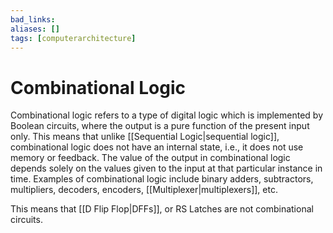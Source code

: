 ```yaml
---
bad_links: 
aliases: []
tags: [computerarchitecture]
---
```

# Combinational Logic

Combinational logic refers to a type of digital logic which is implemented by Boolean circuits, where the output is a pure function of the present input only. This means that unlike [[Sequential Logic|sequential logic]], combinational logic does not have an internal state, i.e., it does not use memory or feedback. The value of the output in combinational logic depends solely on the values given to the input at that particular instance in time. Examples of combinational logic include binary adders, subtractors, multipliers, decoders, encoders, [[Multiplexer|multiplexers]], etc.

This means that [[D Flip Flop|DFFs]], or RS Latches are not combinational circuits.